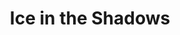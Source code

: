---
portfolio: ice
title:  "Ice in the Shadows"
description: "A Web comic"
content: ""
layout: port-v-ice-chapter-three
set: ice
---
